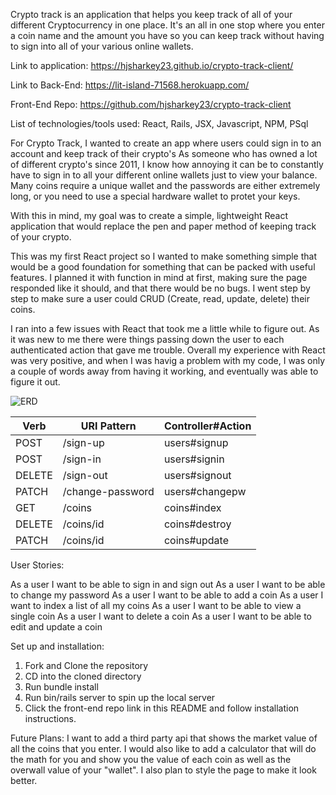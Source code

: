 Crypto track is an application that helps you keep track of all of your
different Cryptocurrency in one place. It's an all in one stop where you
enter a coin name and the amount you have so you can keep track without
having to sign into all of your various online wallets.


Link to application: https://hjsharkey23.github.io/crypto-track-client/


Link to Back-End: https://lit-island-71568.herokuapp.com/

Front-End Repo: https://github.com/hjsharkey23/crypto-track-client


List of technologies/tools used: React, Rails, JSX, Javascript, NPM, PSql


For Crypto Track, I wanted to create an app where users could sign in to an
account and keep track of their crypto's As someone who has owned a lot of
different crypto's since 2011, I know how annoying it can be to constantly
have to sign in to all your different online wallets just to view your balance.
Many coins require a unique wallet and the passwords are either extremely long,
or you need to use a special hardware wallet to protet your keys.

With this in mind, my goal was to create a simple, lightweight React application
that would replace the pen and paper method of keeping track of your crypto.

This was my first React project so I wanted to make something simple that would
be a good foundation for something that can be packed with useful features. I
planned it with function in mind at first, making sure the page responded like
it should, and that there would be no bugs. I went step by step to make sure
a user could CRUD (Create, read, update, delete) their coins.

I ran into a few issues with React that took me a little while to figure out.
As it was new to me there were things passing down the user to each
authenticated action that gave me trouble. Overall my experience with React
was very positive, and when I was havig a problem with my code, I was only
a couple of words away from having it working, and eventually was able to
figure it out.

![ERD](https://i.imgur.com/p21QNKf.jpg)

| Verb   |URI Pattern |Controller#Action|
|--------|------------|-----------------|
| POST   | /sign-up   | users#signup    |
| POST   | /sign-in   | users#signin    |
| DELETE | /sign-out  | users#signout   |
| PATCH  | /change-password| users#changepw |
| GET | /coins   | coins#index        |
| DELETE   | /coins/id   | coins#destroy   |
| PATCH   | /coins/id  |  coins#update  |

User Stories:

As a user I want to be able to sign in and sign out
As a user I want to be able to change my password
As a user I want to be able to add a coin
As a user I want to index a list of all my coins
As a user I want to be able to view a single coin
As a user I want to delete a coin
As a user I want to be able to edit and update a coin

Set up and installation:

1. Fork and Clone the repository
2. CD into the cloned directory
3. Run bundle install
5. Run bin/rails server to spin up the local server
6. Click the front-end repo link in this README and follow installation
  instructions.

  Future Plans: I want to add a third party api that shows the market value
  of all the coins that you enter. I would also like to add a calculator that
  will do the math for you and show you the value of each coin as well as the
  overwall value of your "wallet". I also plan to style the page to make it
  look better. 
